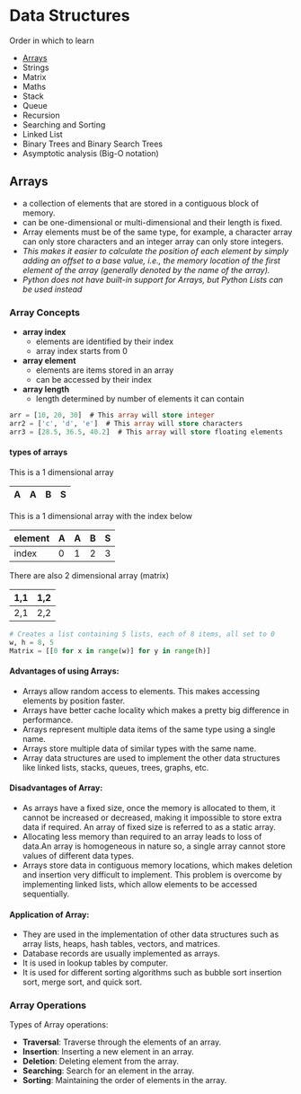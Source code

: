 # Data Structures

Order in which to learn
- [Arrays](#arrays)
- Strings
- Matrix
- Maths
- Stack
- Queue
- Recursion
- Searching and Sorting
- Linked List
- Binary Trees and Binary Search Trees
- Asymptotic analysis (Big-O notation)

## Arrays
- a collection of elements that are stored in a contiguous block of memory.
- can be one-dimensional or multi-dimensional and their length is fixed.
- Array elements must be of the same type, for example, a character array can only store characters and an integer array can only store integers.
- *This makes it easier to calculate the position of each element by simply adding an offset to a base value, i.e., the memory location of the first element of the array (generally denoted by the name of the array).*
- _Python does not have built-in support for Arrays, but Python Lists can be used instead_

### Array Concepts

- **array index**
    - elements are identified by their index
    - array index starts from 0
- **array element**
    - elements are items stored in an array
    - can be accessed by their index
- **array length**
    - length determined by number of elements it can contain

```sql
arr = [10, 20, 30]  # This array will store integer
arr2 = ['c', 'd', 'e']  # This array will store characters
arr3 = [28.5, 36.5, 40.2]  # This array will store floating elements
```
#### types of arrays

This is a 1 dimensional array

|A|A|B|S|
|-|-|-|-|

This is a 1 dimensional array with the index below

|element|A|A|B|S|
|-|-|-|-|-|
|index|0|1|2|3|

There are also 2 dimensional array (matrix)

|1,1|1,2|
|-|-|
|2,1|2,2|

```python to create 2d array
# Creates a list containing 5 lists, each of 8 items, all set to 0
w, h = 8, 5
Matrix = [[0 for x in range(w)] for y in range(h)] 
```
#### Advantages of using Arrays:
- Arrays allow random access to elements. This makes accessing elements by position faster.
- Arrays have better cache locality which makes a pretty big difference in performance.
- Arrays represent multiple data items of the same type using a single name.
- Arrays store multiple data of similar types with the same name.
- Array data structures are used to implement the other data structures like linked lists, stacks, queues, trees, graphs, etc.

#### Disadvantages of Array:
- As arrays have a fixed size, once the memory is allocated to them, it cannot be increased or decreased, making it impossible to store extra data if required. An array of fixed size is referred to as a static array.
- Allocating less memory than required to an array leads to loss of data.An array is homogeneous in nature so, a single array cannot store values of different data types.
- Arrays store data in contiguous memory locations, which makes deletion and insertion very difficult to implement. This problem is overcome by implementing linked lists, which allow elements to be accessed sequentially.

#### Application of Array:
- They are used in the implementation of other data structures such as array lists, heaps, hash tables, vectors, and matrices.
- Database records are usually implemented as arrays.
- It is used in lookup tables by computer.
- It is used for different sorting algorithms such as bubble sort insertion sort, merge sort, and quick sort.
  
### Array Operations
Types of Array operations:
- **Traversal**: Traverse through the elements of an array.
- **Insertion**: Inserting a new element in an array.
- **Deletion**: Deleting element from the array.
- **Searching**: Search for an element in the array.
- **Sorting**: Maintaining the order of elements in the array.
